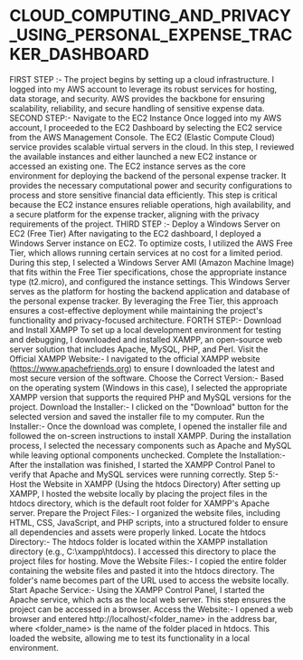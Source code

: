 # CLOUD_COMPUTING_AND_PRIVACY_USING_PERSONAL_EXPENSE_TRACKER_DASHBOARD
FIRST STEP :-
The project begins by setting up a cloud infrastructure. I logged into my AWS account to leverage its robust services for hosting, data storage, and security. AWS provides the backbone for ensuring scalability, reliability, and secure handling of sensitive expense data.
SECOND STEP:-
Navigate to the EC2 Instance
Once logged into my AWS account, I proceeded to the EC2 Dashboard by selecting the EC2 service from the AWS Management Console. The EC2 (Elastic Compute Cloud) service provides scalable virtual servers in the cloud.
In this step, I reviewed the available instances and either launched a new EC2 instance or accessed an existing one. The EC2 instance serves as the core environment for deploying the backend of the personal expense tracker. It provides the necessary computational power and security configurations to process and store sensitive financial data efficiently.
This step is critical because the EC2 instance ensures reliable operations, high availability, and a secure platform for the expense tracker, aligning with the privacy requirements of the project.
THIRD STEP :-
Deploy a Windows Server on EC2 (Free Tier)
After navigating to the EC2 dashboard, I deployed a Windows Server instance on EC2. To optimize costs, I utilized the AWS Free Tier, which allows running certain services at no cost for a limited period.
During this step, I selected a Windows Server AMI (Amazon Machine Image) that fits within the Free Tier specifications, chose the appropriate instance type (t2.micro), and configured the instance settings. This Windows Server serves as the platform for hosting the backend application and database of the personal expense tracker.
By leveraging the Free Tier, this approach ensures a cost-effective deployment while maintaining the project's functionality and privacy-focused architecture.
FORTH STEP:-
Download and Install XAMPP
To set up a local development environment for testing and debugging, I downloaded and installed XAMPP, an open-source web server solution that includes Apache, MySQL, PHP, and Perl.
Visit the Official XAMPP Website:-
I navigated to the official XAMPP website (https://www.apachefriends.org) to ensure I downloaded the latest and most secure version of the software.
Choose the Correct Version:-
Based on the operating system (Windows in this case), I selected the appropriate XAMPP version that supports the required PHP and MySQL versions for the project.
Download the Installer:-
I clicked on the "Download" button for the selected version and saved the installer file to my computer.
Run the Installer:-
Once the download was complete, I opened the installer file and followed the on-screen instructions to install XAMPP. During the installation process, I selected the necessary components such as Apache and MySQL while leaving optional components unchecked.
Complete the Installation:-
After the installation was finished, I started the XAMPP Control Panel to verify that Apache and MySQL services were running correctly.
Step 5:-
Host the Website in XAMPP (Using the htdocs Directory)
After setting up XAMPP, I hosted the website locally by placing the project files in the htdocs directory, which is the default root folder for XAMPP's Apache server.
Prepare the Project Files:-
I organized the website files, including HTML, CSS, JavaScript, and PHP scripts, into a structured folder to ensure all dependencies and assets were properly linked.
Locate the htdocs Directory:-
The htdocs folder is located within the XAMPP installation directory (e.g., C:\xampp\htdocs). I accessed this directory to place the project files for hosting.
Move the Website Files:-
I copied the entire folder containing the website files and pasted it into the htdocs directory. The folder's name becomes part of the URL used to access the website locally.
Start Apache Service:-
Using the XAMPP Control Panel, I started the Apache service, which acts as the local web server. This step ensures the project can be accessed in a browser.
Access the Website:-
I opened a web browser and entered http://localhost/<folder_name> in the address bar, where <folder_name> is the name of the folder placed in htdocs. This loaded the website, allowing me to test its functionality in a local environment.
